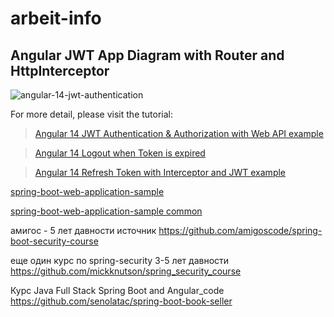 # arbeit-info
## Angular JWT App Diagram with Router and HttpInterceptor
![angular-14-jwt-authentication](angular-14-jwt-authentication.png)

For more detail, please visit the tutorial:
> [Angular 14 JWT Authentication & Authorization with Web API example](https://www.bezkoder.com/angular-14-jwt-auth/)

> [Angular 14 Logout when Token is expired](https://www.bezkoder.com/logout-when-token-expired-angular-14/)

> [Angular 14 Refresh Token with Interceptor and JWT example](https://www.bezkoder.com/angular-14-refresh-token/)

[spring-boot-web-application-sample](https://github.com/alexmntmnk/spring-boot-web-application-sample)

[spring-boot-web-application-sample common](https://github.com/alexmntmnk/spring-boot-web-application-sample/tree/master/common)


амигос - 5 лет давности
источник
https://github.com/amigoscode/spring-boot-security-course

еще один курс по spring-security 3-5 лет давности
https://github.com/mickknutson/spring_security_course


Курс Java Full Stack Spring Boot and Angular_code
https://github.com/senolatac/spring-boot-book-seller

